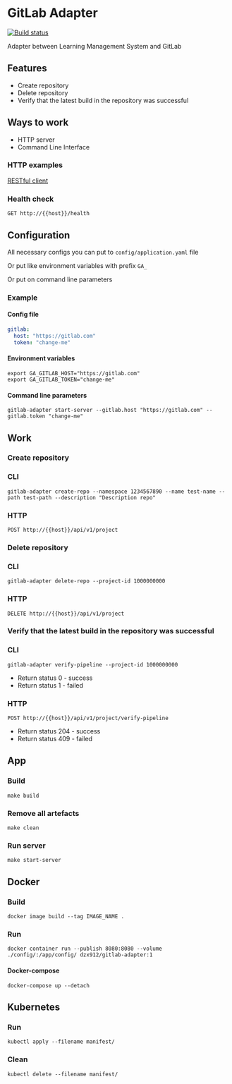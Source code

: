 # GitLab Adapter

[![Build status](https://github.com/ai-lenok/gitlab-adapter/actions/workflows/workflow.yml/badge.svg?branch=main)](https://github.com/ai-lenok/gitlab-adapter/actions/workflows/workflow.yml)

Adapter between Learning Management System and GitLab

## Features

* Create repository
* Delete repository
* Verify that the latest build in the repository was successful

## Ways to work

* HTTP server
* Command Line Interface

### HTTP examples

[RESTful client](test-http-client/client.http)

### Health check

```shell
GET http://{{host}}/health
```

## Configuration

All necessary configs you can put to `config/application.yaml` file

Or put like environment variables with prefix `GA_`

Or put on command line parameters

### Example

#### Config file

```yaml
gitlab:
  host: "https://gitlab.com"
  token: "change-me"
```

#### Environment variables

```shell
export GA_GITLAB_HOST="https://gitlab.com"
export GA_GITLAB_TOKEN="change-me"
```

#### Command line parameters

```shell
gitlab-adapter start-server --gitlab.host "https://gitlab.com" --gitlab.token "change-me"
```

## Work

### Create repository

### CLI

```shell
gitlab-adapter create-repo --namespace 1234567890 --name test-name --path test-path --description "Description repo"
```

### HTTP

```shell
POST http://{{host}}/api/v1/project
```

### Delete repository

### CLI

```shell
gitlab-adapter delete-repo --project-id 1000000000
```

### HTTP

```shell
DELETE http://{{host}}/api/v1/project
```

### Verify that the latest build in the repository was successful

### CLI

```shell
gitlab-adapter verify-pipeline --project-id 1000000000
```

* Return status 0 - success
* Return status 1 - failed

### HTTP

```shell
POST http://{{host}}/api/v1/project/verify-pipeline
```

* Return status 204 - success
* Return status 409 - failed

## App

### Build

```shell
make build
```

### Remove all artefacts

```shell
make clean
```

### Run server

```shell
make start-server
```

## Docker

### Build

```shell
docker image build --tag IMAGE_NAME .
```

### Run

```shell
docker container run --publish 8080:8080 --volume ./config/:/app/config/ dzx912/gitlab-adapter:1
```

#### Docker-compose

```shell
docker-compose up --detach
```

## Kubernetes

### Run

```shell
kubectl apply --filename manifest/
```

### Clean

```shell
kubectl delete --filename manifest/
```